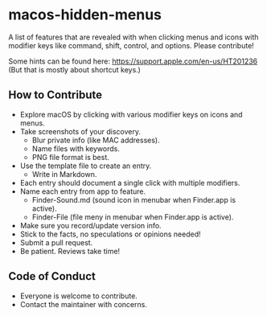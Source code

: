 # macos-hidden-menus
A list of features that are revealed with when clicking menus and icons with modifier keys like command, shift, control, and options. Please contribute!

Some hints can be found here: https://support.apple.com/en-us/HT201236
(But that is mostly about shortcut keys.)

## How to Contribute

- Explore macOS by clicking with various modifier keys on icons and menus.
- Take screenshots of your discovery.
  - Blur private info (like MAC addresses).
  - Name files with keywords.
  - PNG file format is best.
- Use the template file to create an entry.
  - Write in Markdown.
- Each entry should document a single click with multiple modifiers.
- Name each entry from app to feature.
  - Finder-Sound.md (sound icon in menubar when Finder.app is active).
  - Finder-File (file meny in menubar when Finder.app is active).
- Make sure you record/update version info.
- Stick to the facts, no speculations or opinions needed!
- Submit a pull request.
- Be patient. Reviews take time!

## Code of Conduct

- Everyone is welcome to contribute.
- Contact the maintainer with concerns.

